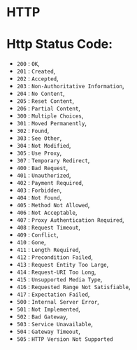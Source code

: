 # HTTP

# Http Status Code:

- `200` : `OK`,
- `201` : `Created`,
- `202` : `Accepted`,
- `203` : `Non-Authoritative Information`,
- `204` : `No Content`,
- `205` : `Reset Content`,
- `206` : `Partial Content`,
- `300` : `Multiple Choices`,
- `301` : `Moved Permanently`,
- `302` : `Found`,
- `303` : `See Other`,
- `304` : `Not Modified`,
- `305` : `Use Proxy`,
- `307` : `Temporary Redirect`,
- `400` : `Bad Request`,
- `401` : `Unauthorized`,
- `402` : `Payment Required`,
- `403` : `Forbidden`,
- `404` : `Not Found`,
- `405` : `Method Not Allowed`,
- `406` : `Not Acceptable`,
- `407` : `Proxy Authentication Required`,
- `408` : `Request Timeout`,
- `409` : `Conflict`,
- `410` : `Gone`,
- `411` : `Length Required`,
- `412` : `Precondition Failed`,
- `413` : `Request Entity Too Large`,
- `414` : `Request-URI Too Long`,
- `415` : `Unsupported Media Type`,
- `416` : `Requested Range Not Satisfiable`,
- `417` : `Expectation Failed`,
- `500` : `Internal Server Error`,
- `501` : `Not Implemented`,
- `502` : `Bad Gateway`,
- `503` : `Service Unavailable`,
- `504` : `Gateway Timeout`,
- `505` : `HTTP Version Not Supported`